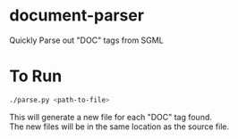 # document-parser
Quickly Parse out "DOC" tags from SGML

# To Run
```sh
./parse.py <path-to-file>
```

This will generate a new file for each "DOC" tag found.  
The new files will be in the same location as the source file.
